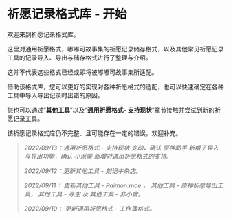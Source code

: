 # 祈愿记录格式库 - 开始
<!-- {docsify-ignore-all} -->
欢迎来到祈愿记录格式库。

这里对通用祈愿格式，嘟嘟可故事集的祈愿记录储存格式，以及其他常见祈愿记录工具的记录导入、导出与储存格式进行了整理与介绍。

这并不代表这些格式已经或即将被嘟嘟可故事集所适配。

借助该格式库，您可以更好的实现对各种祈愿格式的适配，也可以快速确定在各种工具中导入导出记录时出错的原因。

您也可以通过“**其他工具**”以及“**通用祈愿格式- 支持现状**”章节接触并尝试到新的祈愿记录工具。

该祈愿记录格式库仍不完整、且可能存在一定的错误，欢迎补充。

> *2022/09/13：通用祈愿格式 - 支持现状 变动，确认 原神助手 新增了导入与导出功能，确认 小派蒙  新增对通用祈愿格式的支持。*
>
> *2022/09/12：更新其他工具 - 刻记牛杂店。*
>
> *2022/09/11： 更新其他工具 - Paimon.moe ， 其他工具 - 原神祈愿导出工具， 其他工具 - 寻空 及 其他工具 - 非小酋。*
>
> *2022/09/10： 更新通用祈愿格式 - 工作簿格式。*
